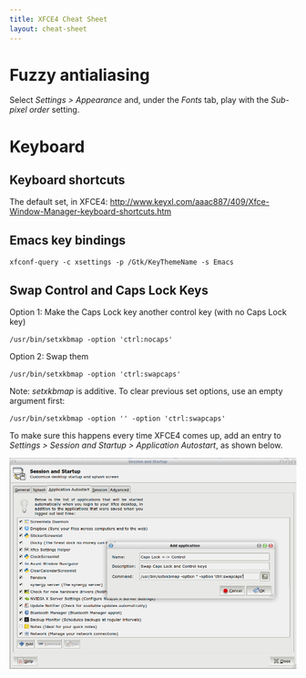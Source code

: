 ```yaml
---
title: XFCE4 Cheat Sheet
layout: cheat-sheet
---
```



# Fuzzy antialiasing

Select *Settings > Appearance* and, under the *Fonts* tab, play with the
*Sub-pixel order* setting.

# Keyboard

## Keyboard shortcuts

The default set, in XFCE4: <http://www.keyxl.com/aaac887/409/Xfce-Window-Manager-keyboard-shortcuts.htm>

## Emacs key bindings

    xfconf-query -c xsettings -p /Gtk/KeyThemeName -s Emacs

## Swap Control and Caps Lock Keys

Option 1: Make the Caps Lock key another control key (with no Caps Lock key)

    /usr/bin/setxkbmap -option 'ctrl:nocaps'

Option 2: Swap them

    /usr/bin/setxkbmap -option 'ctrl:swapcaps'

Note: *setxkbmap* is additive. To clear previous set options, use an empty
argument first:

    /usr/bin/setxkbmap -option '' -option 'ctrl:swapcaps'

To make sure this happens every time XFCE4 comes up, add an entry to
*Settings > Session and Startup > Application Autostart*, as shown below.

![Swap Caps Lock and Control](xfce4-caps-control.png)
